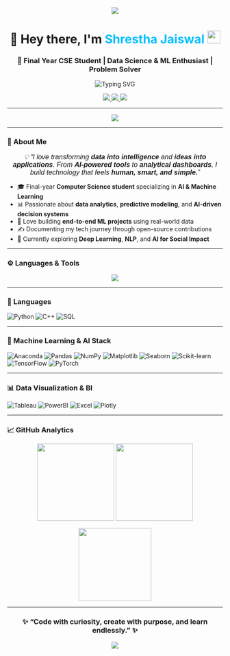 <div align="center">
  <img src="https://capsule-render.vercel.app/api?type=waving&color=0:1e3c72,100:2a5298&height=120&section=header&text=Shrestha%20Jaiswal&fontAlignY=35&fontSize=45&fontColor=ffffff&animation=fadeIn" />
</div>

<h1 align="center">🌸 Hey there, I'm <span style="color:#00BFFF;">Shrestha Jaiswal</span> <img src="https://media.giphy.com/media/hvRJCLFzcasrR4ia7z/giphy.gif" width="30"></h1>

<h3 align="center">🚀 Final Year CSE Student | Data Science & ML Enthusiast | Problem Solver</h3>

<p align="center">
  <img src="https://readme-typing-svg.demolab.com?font=JetBrains+Mono&weight=600&size=16&duration=3000&pause=1000&color=00BFFF&center=true&vCenter=true&width=550&lines=Turning+Data+into+Intelligence;Building+AI-Powered+Applications;Designing+Interactive+Dashboards;Always+Learning+%26+Exploring+New+Tech" alt="Typing SVG" />
</p>

<p align="center">
  <a href="https://www.linkedin.com/in/shrestha-jaiswal/" target="_blank">
    <img src="https://img.shields.io/badge/LinkedIn-0A66C2?style=for-the-badge&logo=linkedin&logoColor=white" />
  </a>
  <a href="https://shresthajaiswal.netlify.app/" target="_blank">
    <img src="https://img.shields.io/badge/Portfolio-111111?style=for-the-badge&logo=vercel&logoColor=white" />
  </a>
  <a href="mailto:shresthajaiswal2022@vitbhopal.ac.in">
    <img src="https://img.shields.io/badge/Email-FF4B4B?style=for-the-badge&logo=gmail&logoColor=white" />
  </a>
</p>

---

<p align="center">
  <img src="https://komarev.com/ghpvc/?username=Shrestha04&color=00BFFF&style=for-the-badge&label=Profile+Views" />
</p>

---

### 🌱 About Me  

<p align="center">
  <em style="font-family:'Poppins', sans-serif; font-size:16px;">💡 “I love transforming <b>data into intelligence</b> and <b>ideas into applications</b>. From <b>AI-powered tools</b> to <b>analytical dashboards</b>, I build technology that feels <b>human, smart, and simple.</b>”</em>
</p>

- 🎓 Final-year **Computer Science student** specializing in **AI & Machine Learning**  
- 📊 Passionate about **data analytics**, **predictive modeling**, and **AI-driven decision systems**  
- 🧪 Love building **end-to-end ML projects** using real-world data  
- ✍️ Documenting my tech journey through open-source contributions  
- 🌈 Currently exploring **Deep Learning**, **NLP**, and **AI for Social Impact**

---

### ⚙️ Languages & Tools  

<div align="center">
  <img src="https://skillicons.dev/icons?i=python,cpp,flask,tensorflow,pytorch,sklearn,pandas,numpy,opencv,html,css,js,bootstrap,tailwind,vscode,git,github,mysql,powerbi,tableau" />
</div>

---

### 🧠 Languages  

![Python](https://img.shields.io/badge/Python-3776AB?style=for-the-badge&logo=python&logoColor=white)
![C++](https://img.shields.io/badge/C++-00599C?style=for-the-badge&logo=c%2B%2B&logoColor=white)
![SQL](https://img.shields.io/badge/SQL-336791?style=for-the-badge&logo=postgresql&logoColor=white)

---

### 🤖 Machine Learning & AI Stack  

![Anaconda](https://img.shields.io/badge/Anaconda-42B029?style=for-the-badge&logo=anaconda&logoColor=white)
![Pandas](https://img.shields.io/badge/Pandas-150458?style=for-the-badge&logo=pandas&logoColor=white)
![NumPy](https://img.shields.io/badge/NumPy-013243?style=for-the-badge&logo=numpy&logoColor=white)
![Matplotlib](https://img.shields.io/badge/Matplotlib-007ACC?style=for-the-badge&logo=matplotlib&logoColor=white)
![Seaborn](https://img.shields.io/badge/Seaborn-00A2E8?style=for-the-badge&logoColor=white)
![Scikit-learn](https://img.shields.io/badge/Scikit--learn-F7931E?style=for-the-badge&logo=scikit-learn&logoColor=white)
![TensorFlow](https://img.shields.io/badge/TensorFlow-FF6F00?style=for-the-badge&logo=tensorflow&logoColor=white)
![PyTorch](https://img.shields.io/badge/PyTorch-EE4C2C?style=for-the-badge&logo=pytorch&logoColor=white)

---

### 📊 Data Visualization & BI  

![Tableau](https://img.shields.io/badge/Tableau-E67927?style=for-the-badge&logo=tableau&logoColor=white)
![PowerBI](https://img.shields.io/badge/PowerBI-F2C811?style=for-the-badge&logo=powerbi&logoColor=black)
![Excel](https://img.shields.io/badge/Excel-217346?style=for-the-badge&logo=microsoft-excel&logoColor=white)
![Plotly](https://img.shields.io/badge/Plotly-3F4F75?style=for-the-badge&logo=plotly&logoColor=white)

---

### 📈 GitHub Analytics  

<p align="center">
  <img src="https://github-readme-stats.vercel.app/api?username=Shrestha04&theme=tokyonight&show_icons=true&count_private=true&hide_border=true" height="180"/>
  <img src="https://github-readme-stats.vercel.app/api/top-langs/?username=Shrestha04&theme=tokyonight&layout=compact&hide_border=true" height="180"/>
</p>

<p align="center">
  <img src="https://streak-stats.demolab.com?user=Shrestha04&theme=tokyonight&hide_border=true&border_radius=5" height="170"/>
</p>

---

<h3 align="center">✨ “Code with curiosity, create with purpose, and learn endlessly.” ✨</h3>

<div align="center">
  <img src="https://capsule-render.vercel.app/api?type=waving&color=0:1e3c72,100:2a5298&height=120&section=footer" />
</div>


